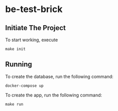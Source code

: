 # be-test-brick

## Initiate The Project

To start working, execute

```
make init
```

## Running

To create the database, run the following command:

```
docker-compose up
```

To create the app, run the following command:

```
make run
```

